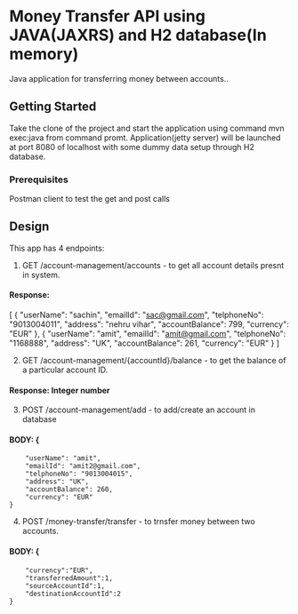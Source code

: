 # Money Transfer API using JAVA(JAXRS) and H2 database(In memory)
Java application for transferring money between accounts..

## Getting Started

Take the clone of the project and start the application using command mvn exec:java from command promt.
Application(jetty server) will be launched at port 8080 of localhost with some dummy data setup through H2 database.

### Prerequisites
Postman client to test the get and post calls

## Design
This app has 4 endpoints:

1. GET /account-management/accounts - to get all account details presnt in system.
#### Response:
[
    {
        "userName": "sachin",
        "emailId": "sac@gmail.com",
        "telphoneNo": "9013004011",
        "address": "nehru vihar",
        "accountBalance": 799,
        "currency": "EUR"
    },
    {
        "userName": "amit",
        "emailId": "amit@gmail.com",
        "telphoneNo": "1168888",
        "address": "UK",
        "accountBalance": 261,
        "currency": "EUR"
    }
]

2. GET /account-management/{accountId}/balance - to get the balance of a particular account ID.
#### Response: Integer number

3. POST /account-management/add - to add/create an account in database
#### BODY: {
        "userName": "amit",
        "emailId": "amit2@gmail.com",
        "telphoneNo": "9013004015",
        "address": "UK",
        "accountBalance": 260,
        "currency": "EUR"
    }

4. POST /money-transfer/transfer - to trnsfer money between two accounts.
#### BODY: {  
        "currency":"EUR",
        "transferredAmount":1,
        "sourceAccountId":1,
        "destinationAccountId":2
    }


